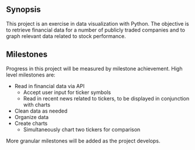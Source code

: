 ## Synopsis

This project is an exercise in data visualization with Python. The objective is to retrieve financial data for a number of publicly traded companies and to graph relevant data related to stock performance.

## Milestones

Progress in this project will be measured by milestone achievement. High level milestones are:

* Read in financial data via API
    * Accept user input for ticker symbols
    * Read in recent news related to tickers, to be displayed in conjunction with charts
* Clean data as needed
* Organize data
* Create charts
    * Simultaneously chart two tickers for comparison

More granular milestones will be added as the project develops.
